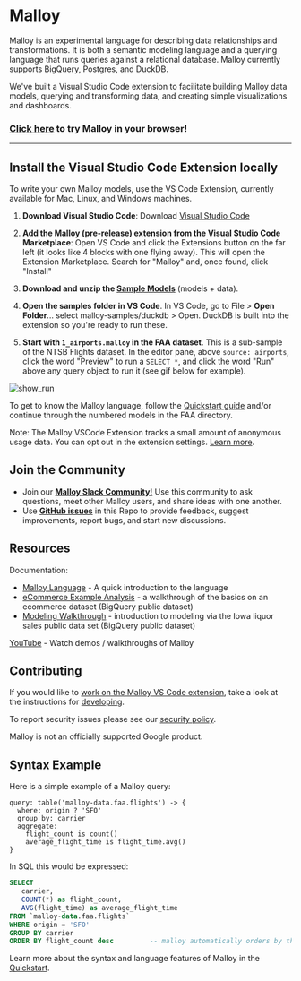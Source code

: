 # Malloy
Malloy is an experimental language for describing data relationships and transformations. It is both a semantic modeling language and a querying language that runs queries against a relational database. Malloy currently supports BigQuery, Postgres, and DuckDB. 

We've built a Visual Studio Code extension to facilitate building Malloy data models, querying and transforming data, and creating simple visualizations and dashboards.

### [Click here](https://github.dev/malloydata/try-malloy/airports.malloy) to try Malloy in your browser!

---

## Install the Visual Studio Code Extension locally

To write your own Malloy models, use the VS Code Extension, currently available for Mac, Linux, and Windows machines.

1. **Download Visual Studio Code**: Download [Visual Studio Code](https://code.visualstudio.com/)

2. **Add the Malloy (pre-release) extension from the Visual Studio Code Marketplace**: Open VS Code and click the Extensions button on the far left (it looks like 4 blocks with one flying away). This will open the Extension Marketplace. Search for "Malloy" and, once found, click "Install"

3. **Download and unzip the [Sample Models](https://github.com/malloydata/malloy-samples/releases/latest)** (models + data).

4. **Open the samples folder in VS Code**. In VS Code, go to File > **Open Folder**... select malloy-samples/duckdb > Open. DuckDB is built into the extension so you're ready to run these.

5. **Start with `1_airports.malloy` in the FAA dataset**. This is a sub-sample of the NTSB Flights dataset. In the editor pane, above `source: airports`, click the word "Preview" to run a `SELECT *`, and click the word "Run" above any query object to run it (see gif below for example).


![show_run](https://user-images.githubusercontent.com/1093458/182458787-ca228186-c954-4a07-b298-f92dbf91e48d.gif)

To get to know the Malloy language, follow the [Quickstart guide](https://malloydata.github.io/documentation/user_guides/basic.html) and/or continue through the numbered models in the FAA directory.

Note: The Malloy VSCode Extension tracks a small amount of anonymous usage data. You can opt out in the extension settings.
 [Learn more](https://policies.google.com/technologies/cookies).

## Join the Community

- Join our [**Malloy Slack Community!**](https://join.slack.com/t/malloy-community/shared_invite/zt-1t32mufpy-THwP1o1ADJVkd3o2L2zaZw) Use this community to ask questions, meet other Malloy users, and share ideas with one another.
- Use [**GitHub issues**](https://github.com/malloydata/malloy-vscode-extension/issues) in this Repo to provide feedback, suggest improvements, report bugs, and start new discussions.

## Resources

Documentation:

- [Malloy Language](https://malloydata.github.io/documentation/user_guides/basic.html) - A quick introduction to the language
- [eCommerce Example Analysis](https://malloydata.github.io/documentation/examples/ecommerce.html) - a walkthrough of the basics on an ecommerce dataset (BigQuery public dataset)
- [Modeling Walkthrough](https://malloydata.github.io/documentation/examples/iowa/iowa.html) - introduction to modeling via the Iowa liquor sales public data set (BigQuery public dataset)

[YouTube](https://www.youtube.com/channel/UCfN2td1dzf-fKmVtaDjacsg) - Watch demos / walkthroughs of Malloy

## Contributing

If you would like to [work on the Malloy VS Code extension](CONTRIBUTING.md), take a look at the instructions for [developing](DEVELOPING.md).

To report security issues please see our [security policy](https://github.com/malloydata/malloy/security/policy).

Malloy is not an officially supported Google product.

## Syntax Example
Here is a simple example of a Malloy query:

```malloy
query: table('malloy-data.faa.flights') -> {
  where: origin ? 'SFO'
  group_by: carrier
  aggregate:
    flight_count is count()
    average_flight_time is flight_time.avg()
}
```

In SQL this would be expressed:
```sql
SELECT
   carrier,
   COUNT(*) as flight_count,
   AVG(flight_time) as average_flight_time
FROM `malloy-data.faa.flights`
WHERE origin = 'SFO'
GROUP BY carrier
ORDER BY flight_count desc         -- malloy automatically orders by the first aggregate
```

Learn more about the syntax and language features of Malloy in the [Quickstart](https://malloydata.github.io/documentation/user_guides/basic.html).

